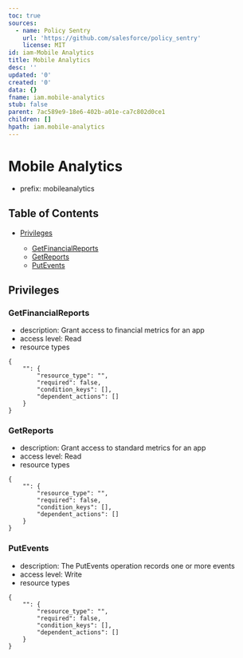 ```yaml
---
toc: true
sources:
  - name: Policy Sentry
    url: 'https://github.com/salesforce/policy_sentry'
    license: MIT
id: iam-Mobile Analytics
title: Mobile Analytics
desc: ''
updated: '0'
created: '0'
data: {}
fname: iam.mobile-analytics
stub: false
parent: 7ac589e9-18e6-402b-a01e-ca7c802d0ce1
children: []
hpath: iam.mobile-analytics
---
```

# Mobile Analytics

- prefix: mobileanalytics

## Table of Contents

- [Privileges](#privileges)

  - [GetFinancialReports](#getfinancialreports)
  - [GetReports](#getreports)
  - [PutEvents](#putevents)

## Privileges

### GetFinancialReports

- description: Grant access to financial metrics for an app
- access level: Read
- resource types

```
{
    "": {
        "resource_type": "",
        "required": false,
        "condition_keys": [],
        "dependent_actions": []
    }
}
```

### GetReports

- description: Grant access to standard metrics for an app
- access level: Read
- resource types

```
{
    "": {
        "resource_type": "",
        "required": false,
        "condition_keys": [],
        "dependent_actions": []
    }
}
```

### PutEvents

- description: The PutEvents operation records one or more events
- access level: Write
- resource types

```
{
    "": {
        "resource_type": "",
        "required": false,
        "condition_keys": [],
        "dependent_actions": []
    }
}
```
